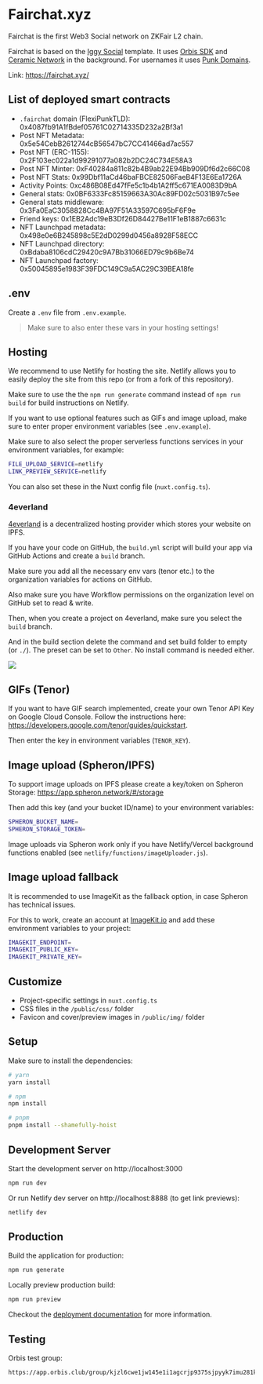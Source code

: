 # Fairchat.xyz

Fairchat is the first Web3 Social network on ZKFair L2 chain.

Fairchat is based on the [Iggy Social](https://iggy.social) template. It uses [Orbis SDK](https://useorbis.com) and [Ceramic Network](https://ceramic.network/) in the background. For usernames it uses [Punk Domains](https://punk.domains/).

Link: https://fairchat.xyz/

## List of deployed smart contracts

- `.fairchat` domain (FlexiPunkTLD): 0x4087fb91A1fBdef05761C02714335D232a2Bf3a1 
- Post NFT Metadata: 0x5e54CebB2612744cB56547bC7CC41466ad7ac557 
- Post NFT (ERC-1155): 0x2F103ec022a1d99291077a082b2DC24C734E58A3 
- Post NFT Minter: 0xF40284a811c82b4B9ab22E94Bb909Df6d2c66C08 
- Post NFT Stats: 0x99Dbf11aCd46baFBCE82506FaeB4F13E6Ea1726A 
- Activity Points: 0xc486B08Ed47fFe5c1b4b1A2ff5c671EA0083D9bA 
- General stats: 0x0BF6333Fc85159663A30Ac89FD02c5031B97c5ee 
- General stats middleware: 0x3Fa0EaC3058828Cc4BA97F51A33597C695bF6F9e 
- Friend keys: 0x1EB2Adc19eB3Df26D84427Be11F1eB1887c6631c 
- NFT Launchpad metadata: 0x498e0e6B245898c5E2dD0299d0456a8928F58ECC 
- NFT Launchpad directory: 0xBdaba8106cdC29420c9A7Bb31066ED79c9b6Be74 
- NFT Launchpad factory: 0x50045895e1983F39FDC149C9a5AC29C39BEA18fe 

## .env

Create a `.env` file from `.env.example`.

> Make sure to also enter these vars in your hosting settings!

## Hosting

We recommend to use Netlify for hosting the site. Netlify allows you to easily deploy the site from this repo (or from a fork of this repository).

Make sure to use the the `npm run generate` command instead of `npm run build` for build instructions on Netlify.

If you want to use optional features such as GIFs and image upload, make sure to enter proper environment variables (see `.env.example`).

Make sure to also select the proper serverless functions services in your environment variables, for example:

```bash
FILE_UPLOAD_SERVICE=netlify
LINK_PREVIEW_SERVICE=netlify
```

You can also set these in the Nuxt config file (`nuxt.config.ts`).

### 4everland

[4everland](https://4everland.org/) is a decentralized hosting provider which stores your website on IPFS.

If you have your code on GitHub, the `build.yml` script will build your app via GitHub Actions and create a `build` branch.

Make sure you add all the necessary env vars (tenor etc.) to the organization variables for actions on GitHub.

Also make sure you have Workflow permissions on the organization level on GitHub set to read & write.

Then, when you create a project on 4everland, make sure you select the `build` branch. 

And in the build section delete the command and set build folder to empty (or `./`). The preset can be set to `Other`. No install command is needed either.

![](https://bafkreid6mzglrk5hklraua267sker6gqsfpy2ezmjj7yc2oqmx2arbynru.ipfs.w3s.link)

## GIFs (Tenor)

If you want to have GIF search implemented, create your own Tenor API Key on Google Cloud Console. Follow the instructions here: https://developers.google.com/tenor/guides/quickstart. 

Then enter the key in environment variables (`TENOR_KEY`).

## Image upload (Spheron/IPFS)

To support image uploads on IPFS please create a key/token on Spheron Storage: https://app.spheron.network/#/storage 

Then add this key (and your bucket ID/name) to your environment variables:

```bash
SPHERON_BUCKET_NAME=
SPHERON_STORAGE_TOKEN=
```

Image uploads via Spheron work only if you have Netlify/Vercel background functions enabled (see `netlify/functions/imageUploader.js`).

## Image upload fallback

It is recommended to use ImageKit as the fallback option, in case Spheron has technical issues.

For this to work, create an account at [ImageKit.io](https://imagekit.io/) and add these environment variables to your project:

```bash
IMAGEKIT_ENDPOINT=
IMAGEKIT_PUBLIC_KEY=
IMAGEKIT_PRIVATE_KEY=
```

## Customize

- Project-specific settings in `nuxt.config.ts`
- CSS files in the `/public/css/` folder
- Favicon and cover/preview images in `/public/img/` folder

## Setup

Make sure to install the dependencies:

```bash
# yarn
yarn install

# npm
npm install

# pnpm
pnpm install --shamefully-hoist
```

## Development Server

Start the development server on http://localhost:3000

```bash
npm run dev
```

Or run Netlify dev server on http://localhost:8888 (to get link previews):

```bash
netlify dev
```

## Production

Build the application for production:

```bash
npm run generate
```

Locally preview production build:

```bash
npm run preview
```

Checkout the [deployment documentation](https://v3.nuxtjs.org/guide/deploy/presets) for more information.

## Testing

Orbis test group:

```bash
https://app.orbis.club/group/kjzl6cwe1jw145e1i1agcrjp9375sjpyyk7imu281koehrpve0pr46lvr5e9xco
```
